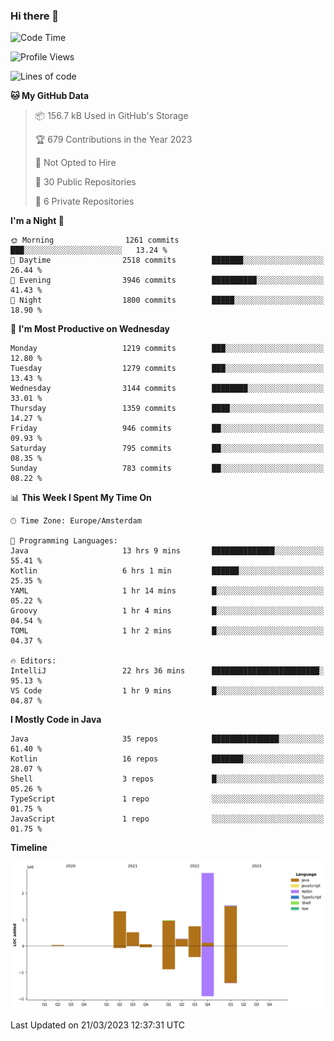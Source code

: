 ### Hi there 👋


<!--START_SECTION:waka-->
![Code Time](http://img.shields.io/badge/Code%20Time-3%2C095%20hrs%2040%20mins-blue)

![Profile Views](http://img.shields.io/badge/Profile%20Views-1-blue)

![Lines of code](https://img.shields.io/badge/From%20Hello%20World%20I%27ve%20Written-9.0%20million%20lines%20of%20code-blue)

**🐱 My GitHub Data** 

> 📦 156.7 kB Used in GitHub's Storage 
 > 
> 🏆 679 Contributions in the Year 2023
 > 
> 🚫 Not Opted to Hire
 > 
> 📜 30 Public Repositories 
 > 
> 🔑 6 Private Repositories 
 > 
**I'm a Night 🦉** 

```text
🌞 Morning                1261 commits        ███░░░░░░░░░░░░░░░░░░░░░░   13.24 % 
🌆 Daytime                2518 commits        ███████░░░░░░░░░░░░░░░░░░   26.44 % 
🌃 Evening                3946 commits        ██████████░░░░░░░░░░░░░░░   41.43 % 
🌙 Night                  1800 commits        █████░░░░░░░░░░░░░░░░░░░░   18.90 % 
```
📅 **I'm Most Productive on Wednesday** 

```text
Monday                   1219 commits        ███░░░░░░░░░░░░░░░░░░░░░░   12.80 % 
Tuesday                  1279 commits        ███░░░░░░░░░░░░░░░░░░░░░░   13.43 % 
Wednesday                3144 commits        ████████░░░░░░░░░░░░░░░░░   33.01 % 
Thursday                 1359 commits        ████░░░░░░░░░░░░░░░░░░░░░   14.27 % 
Friday                   946 commits         ██░░░░░░░░░░░░░░░░░░░░░░░   09.93 % 
Saturday                 795 commits         ██░░░░░░░░░░░░░░░░░░░░░░░   08.35 % 
Sunday                   783 commits         ██░░░░░░░░░░░░░░░░░░░░░░░   08.22 % 
```


📊 **This Week I Spent My Time On** 

```text
🕑︎ Time Zone: Europe/Amsterdam

💬 Programming Languages: 
Java                     13 hrs 9 mins       ██████████████░░░░░░░░░░░   55.41 % 
Kotlin                   6 hrs 1 min         ██████░░░░░░░░░░░░░░░░░░░   25.35 % 
YAML                     1 hr 14 mins        █░░░░░░░░░░░░░░░░░░░░░░░░   05.22 % 
Groovy                   1 hr 4 mins         █░░░░░░░░░░░░░░░░░░░░░░░░   04.54 % 
TOML                     1 hr 2 mins         █░░░░░░░░░░░░░░░░░░░░░░░░   04.37 % 

🔥 Editors: 
IntelliJ                 22 hrs 36 mins      ████████████████████████░   95.13 % 
VS Code                  1 hr 9 mins         █░░░░░░░░░░░░░░░░░░░░░░░░   04.87 % 
```

**I Mostly Code in Java** 

```text
Java                     35 repos            ███████████████░░░░░░░░░░   61.40 % 
Kotlin                   16 repos            ███████░░░░░░░░░░░░░░░░░░   28.07 % 
Shell                    3 repos             █░░░░░░░░░░░░░░░░░░░░░░░░   05.26 % 
TypeScript               1 repo              ░░░░░░░░░░░░░░░░░░░░░░░░░   01.75 % 
JavaScript               1 repo              ░░░░░░░░░░░░░░░░░░░░░░░░░   01.75 % 
```



**Timeline**

![Lines of Code chart](https://raw.githubusercontent.com/powercasgamer/powercasgamer/master/assets/bar_graph.png)


 Last Updated on 21/03/2023 12:37:31 UTC
<!--END_SECTION:waka-->
